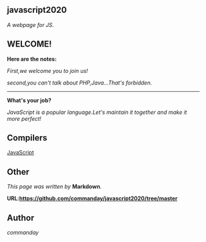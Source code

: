 ## javascript2020

*A webpage for JS.*
## WELCOME!
**Here are the notes:**

*First,we welcome you to join us!*

*second,you can't talk about PHP,Java…That's forbidden.*
***
**What's your job?**

*JavaScript is a popular language.Let's maintain it together and make it more perfect!*

## Compilers

[JavaScript](https://www.runoob.com/try/try.php?filename=tryjs_alert)

## Other
*This page was written by* __Markdown__.

__URL:https://github.com/commanday/javascript2020/tree/master__

## Author

*commanday*

